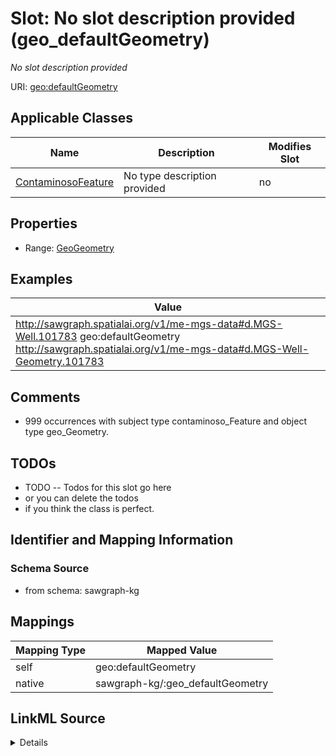 

# Slot: No slot description provided (geo_defaultGeometry)


_No slot description provided_





URI: [geo:defaultGeometry](http://www.opengis.net/ont/geosparql#defaultGeometry)



<!-- no inheritance hierarchy -->





## Applicable Classes

| Name | Description | Modifies Slot |
| --- | --- | --- |
| [ContaminosoFeature](../classes/ContaminosoFeature.md) | No type description provided |  no  |







## Properties

* Range: [GeoGeometry](../classes/GeoGeometry.md)






## Examples

| Value |
| --- |
| http://sawgraph.spatialai.org/v1/me-mgs-data#d.MGS-Well.101783 geo:defaultGeometry http://sawgraph.spatialai.org/v1/me-mgs-data#d.MGS-Well-Geometry.101783 |

## Comments

* 999 occurrences with subject type contaminoso_Feature and object type geo_Geometry.

## TODOs

* TODO -- Todos for this slot go here
* or you can delete the todos
* if you think the class is perfect.

## Identifier and Mapping Information







### Schema Source


* from schema: sawgraph-kg




## Mappings

| Mapping Type | Mapped Value |
| ---  | ---  |
| self | geo:defaultGeometry |
| native | sawgraph-kg/:geo_defaultGeometry |




## LinkML Source

<details>
```yaml
name: geo_defaultGeometry
description: No slot description provided
title: No slot description provided
todos:
- TODO -- Todos for this slot go here
- or you can delete the todos
- if you think the class is perfect.
comments:
- 999 occurrences with subject type contaminoso_Feature and object type geo_Geometry.
examples:
- value: http://sawgraph.spatialai.org/v1/me-mgs-data#d.MGS-Well.101783 geo:defaultGeometry
    http://sawgraph.spatialai.org/v1/me-mgs-data#d.MGS-Well-Geometry.101783
from_schema: sawgraph-kg
rank: 1000
slot_uri: geo:defaultGeometry
alias: geo_defaultGeometry
domain_of:
- contaminoso_Feature
subproperty_of: geo_hasGeometry
range: geo_Geometry

```
</details>